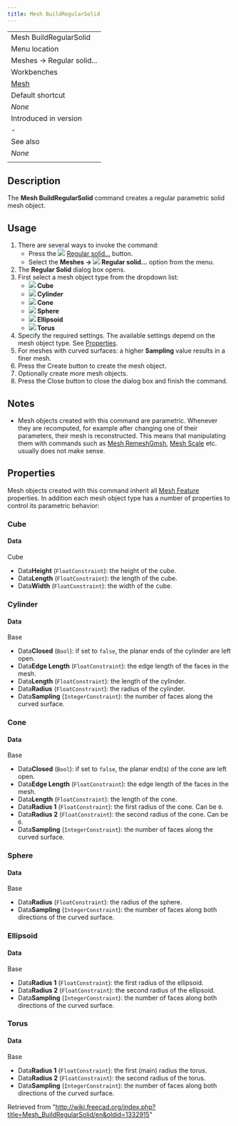 ```yaml
---
title: Mesh BuildRegularSolid
---
```


|                                          |
| ---------------------------------------- |
| Mesh BuildRegularSolid                   |
| Menu location                            |
| Meshes → Regular solid...                |
| Workbenches                              |
| [Mesh](/Mesh_Workbench "Mesh Workbench") |
| Default shortcut                         |
| _None_                                   |
| Introduced in version                    |
| -                                        |
| See also                                 |
| _None_                                   |
|                                          |

## Description

The **Mesh BuildRegularSolid** command creates a regular parametric solid mesh object.

## Usage

1. There are several ways to invoke the command:
   - Press the ![](/images/Mesh_BuildRegularSolid.svg) [Regular solid...](/Mesh_BuildRegularSolid "Mesh BuildRegularSolid") button.
   - Select the **Meshes → ![](/images/Mesh_BuildRegularSolid.svg) Regular solid...** option from the menu.
2. The **Regular Solid** dialog box opens.
3. First select a mesh object type from the dropdown list:
   - **![](/images/Mesh_Cube.svg) Cube**
   - **![](/images/Mesh_Cylinder.svg) Cylinder**
   - **![](/images/Mesh_Cone.svg) Cone**
   - **![](/images/Mesh_Sphere.svg) Sphere**
   - **![](/images/Mesh_Ellipsoid.svg) Ellipsoid**
   - **![](/images/Mesh_Torus.svg) Torus**
4. Specify the required settings. The available settings depend on the mesh object type. See [Properties](#Properties).
5. For meshes with curved surfaces: a higher **Sampling** value results in a finer mesh.
6. Press the Create button to create the mesh object.
7. Optionally create more mesh objects.
8. Press the Close button to close the dialog box and finish the command.

## Notes

- Mesh objects created with this command are parametric. Whenever they are recomputed, for example after changing one of their parameters, their mesh is reconstructed. This means that manipulating them with commands such as [Mesh RemeshGmsh](/Mesh_RemeshGmsh "Mesh RemeshGmsh"), [Mesh Scale](/Mesh_Scale "Mesh Scale") etc. usually does not make sense.

## Properties

Mesh objects created with this command inherit all [Mesh Feature](/Mesh_Feature "Mesh Feature") properties. In addition each mesh object type has a number of properties to control its parametric behavior:

### Cube

#### Data

Cube

- Data**Height** (`FloatConstraint`): the height of the cube.
- Data**Length** (`FloatConstraint`): the length of the cube.
- Data**Width** (`FloatConstraint`): the width of the cube.

### Cylinder

#### Data

Base

- Data**Closed** (`Bool`): if set to `false`, the planar ends of the cylinder are left open.
- Data**Edge Length** (`FloatConstraint`): the edge length of the faces in the mesh.
- Data**Length** (`FloatConstraint`): the length of the cylinder.
- Data**Radius** (`FloatConstraint`): the radius of the cylinder.
- Data**Sampling** (`IntegerConstraint`): the number of faces along the curved surface.

### Cone

#### Data

Base

- Data**Closed** (`Bool`): if set to `false`, the planar end(s) of the cone are left open.
- Data**Edge Length** (`FloatConstraint`): the edge length of the faces in the mesh.
- Data**Length** (`FloatConstraint`): the length of the cone.
- Data**Radius 1** (`FloatConstraint`): the first radius of the cone. Can be `0`.
- Data**Radius 2** (`FloatConstraint`): the second radius of the cone. Can be `0`.
- Data**Sampling** (`IntegerConstraint`): the number of faces along the curved surface.

### Sphere

#### Data

Base

- Data**Radius** (`FloatConstraint`): the radius of the sphere.
- Data**Sampling** (`IntegerConstraint`): the number of faces along both directions of the curved surface.

### Ellipsoid

#### Data

Base

- Data**Radius 1** (`FloatConstraint`): the first radius of the ellipsoid.
- Data**Radius 2** (`FloatConstraint`): the second radius of the ellipsoid.
- Data**Sampling** (`IntegerConstraint`): the number of faces along both directions of the curved surface.

### Torus

#### Data

Base

- Data**Radius 1** (`FloatConstraint`): the first (main) radius the torus.
- Data**Radius 2** (`FloatConstraint`): the second radius of the torus.
- Data**Sampling** (`IntegerConstraint`): the number of faces along both directions of the curved surface.

Retrieved from "<http://wiki.freecad.org/index.php?title=Mesh_BuildRegularSolid/en&oldid=1332915>"
